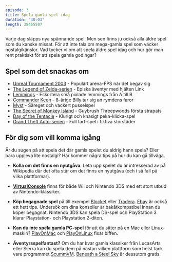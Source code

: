 ```yaml
---
episode: 3
title: Spela gamla spel idag
duration: "40:03"
length: 38455507
---
```


Varje dag släpps nya spännande spel. Men sen finns ju också alla äldre spel som du kanske missat. För att inte tala om mega-gamla spel som väcker nostalgikänslor. Vad tycker vi om att spela äldre spel idag och hur gör man rent praktiskt för att spela gamla godingar?

## Spel som det snackas om

* [Unreal Tournament 2003][1] - Populärt arena-FPS när det begav sig
* [The Legend of Zelda-serien][5] - Episka äventyr med hjälten Link
* [Lemmings][3] - Eskortera små pixlade lemmings från A till B
* [Commander Keen][4] - 8-årige Billy tar sig an rymdens faror
* [Myst][6] - Säreget och vackert pusselspel
* [The Secret of Monkey Island][2] - Guybrush Threepwoods första strapats
* [Day of the Tentacle][7] - Klurigt och knasigt peka-klicka-spel
* [Grand Theft Auto-serien][9] - Full fart-spel i fiktiva storstäder

## För dig som vill komma igång

Är du sugen på att spela det där gamla spelet du aldrig hann spela? Eller bara uppleva lite nostalgi? Här kommer några tips på hur du kan gå tillväga.

* **Kolla om det finns en nyutgåva**. Leta upp spelet du är intresserad av på Wikipedia där det ofta står om det finns en nyutgåva (och i så fall på vilka plattformar).

* **[VirtualConsole][10]** finns för både Wii och Nintendo 3DS med ett stort utbud av Nintendo-klassiker.

* **Köp begagnade spel** på till exempel [Blocket][11] eller [Tradera][12]. [Ebay][13] är också ett hett tips. Undersök om dina konsoller är bakåtkompatibel innan du köper begagnat. Nintendo 3DS kan spela DS-spel och PlayStation 3 klarar Playstation- och Playstation 2-diton.

* **Kan du inte spela gamla PC-spel** för att du sitter på en Mac eller Linux-maskin? [PlayOnMac][14] och [PlayOnLinux][15] fixar biffen.

* **Äventyrsspelfantast?** Om du har kvar gamla klassiker från LucasArts eller Sierra kan du spela dem på nästan vilken plattform som helst tack vare programmet [ScummVM][16]. [Beneath a Steel Sky][17] är dessutom gratis.

[1]: https://en.wikipedia.org/wiki/Unreal_Tournament_2003
[2]: https://en.wikipedia.org/wiki/The_Secret_of_Monkey_Island
[3]: https://en.wikipedia.org/wiki/Lemmings_(video_game)
[4]: https://en.wikipedia.org/wiki/Commander_Keen
[5]: https://en.wikipedia.org/wiki/The_Legend_of_Zelda
[6]: https://en.wikipedia.org/wiki/Myst
[7]: https://en.wikipedia.org/wiki/Day_of_the_Tentacle
[8]: https://en.wikipedia.org/wiki/Disney%27s_Aladdin_(1994_video_game)
[9]: https://en.wikipedia.org/wiki/Grand_Theft_Auto_(series)
[10]: http://www.nintendo.com/games/game-guide#/filter/-|-|-|-|-|descend|releaseDate|-|1|-|-|-|-
[11]: http://www.blocket.se/jonkoping/datorer_tv-spel/tV-spel?cg=5020&w=3&st=s&ca=17&is=1&l=0&md=th&c=5025
[12]: http://www.tradera.com/tv-spel-datorspel-30
[13]: http://www.ebay.com/sch/Video-Games-/139973/i.html
[14]: https://www.playonmac.com/en/
[15]: https://www.playonlinux.com/sv/
[16]: http://scummvm.org/
[17]: https://wiki.scummvm.org/index.php/Beneath_a_Steel_Sky
